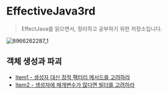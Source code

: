# EffectiveJava3rd

> EffectJava를 읽으면서, 정리하고 공부하기 위한 저장소입니다.

![8966262287_1](https://user-images.githubusercontent.com/55838461/76144241-a74cbc00-60c1-11ea-8661-7fbfd79be96b.jpg)

## 객체 생성과 파괴

- [Item1 - 생성자 대신 정적 팩터리 메서드를 고려하라](https://github.com/leeshinyook/EffectiveJava3rd/blob/master/Document/Item1.md)
- [Item2 - 생성자에 매개변수가 많다면 빌더를 고려하라](https://github.com/leeshinyook/EffectiveJava3rd/blob/master/Document/Item2.md)

